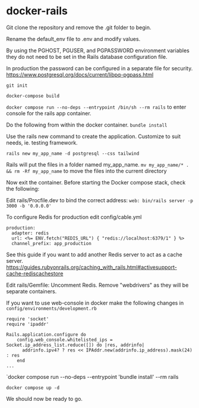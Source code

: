 # docker-rails

Git clone the repository and remove the .git folder to begin. 

Rename the default_env file to .env and modify values.

By using the PGHOST, PGUSER, and PGPASSWORD environment variables they do not need to be set in the Rails database configuration file.

In production the password can be configured in a separate file for security.
https://www.postgresql.org/docs/current/libpq-pgpass.html

`git init`

`docker-compose build`

`docker compose run --no-deps --entrypoint /bin/sh --rm rails` to enter console for the rails app container.

Do the following from within the docker container.
`bundle install`

Use the rails new command to create the application. Customize to suit needs, ie. testing framework.

`rails new my_app_name -d postgresql --css tailwind`

Rails will put the files in a folder named my_app_name. 
`mv my_app_name/* . && rm -Rf my_app_name` to move the files into the current directory

Now exit the container.
Before starting the Docker compose stack, check the following:

Edit rails/Procfile.dev to bind the correct address:
`web: bin/rails server -p 3000 -b '0.0.0.0'`

To configure Redis for production edit config/cable.yml

```
production:
  adapter: redis
  url: <%= ENV.fetch("REDIS_URL") { "redis://localhost:6379/1" } %>
  channel_prefix: app_production
```

See this guide if you want to add another Redis server to act as a cache server.
https://guides.rubyonrails.org/caching_with_rails.html#activesupport-cache-rediscachestore

Edit rails/Gemfile:
Uncomment Redis.
Remove "webdrivers" as they will be separate containers.

If you want to use web-console in docker make the following changes in `config/environments/development.rb`

```
require 'socket'
require 'ipaddr'

Rails.application.configure do
	config.web_console.whitelisted_ips = Socket.ip_address_list.reduce([]) do |res, addrinfo|
	  addrinfo.ipv4? ? res << IPAddr.new(addrinfo.ip_address).mask(24) : res
	end
...
```
`docker compose run --no-deps --entrypoint 'bundle install' --rm rails

`docker compose up -d`

We should now be ready to go.


